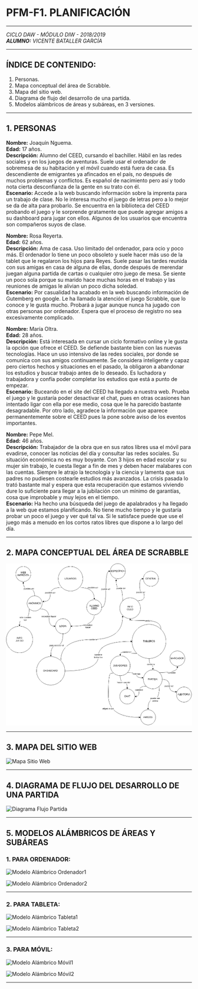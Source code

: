 # PFM-F1. PLANIFICACIÓN
***

*CICLO DAW - MÓDULO DIW - 2018/2019*  
***ALUMNO:** VICENTE BATALLER GARCÍA*  
***

## ÍNDICE DE CONTENIDO:

1. Personas.
2. Mapa conceptual del área de Scrabble.
3. Mapa del sitio web.
4. Diagrama de flujo del desarrollo de una partida.
5. Modelos alámbricos de áreas y subáreas, en 3 versiones.
***



## 1. PERSONAS

**Nombre:** Joaquín Nguema.  
**Edad:** 17 años.  
**Descripción:** Alumno del CEED, cursando el bachiller. Hábil en las redes sociales y en los juegos de aventuras. Suele usar el ordenador de sobremesa de su habitación y el móvil cuando está fuera de casa. Es descendiente de emigrantes ya afincados en el país, no después de muchos problemas y conflictos. Es español de nacimiento pero así y todo nota cierta desconfianza de la gente en su trato con él.  
**Escenario:** Accede a la web buscando información sobre la imprenta para un trabajo de clase. No le interesa mucho el juego de letras pero a lo mejor se da de alta para probarlo. Se encuentra en la biblioteca del CEED probando el juego y le sorprende gratamente que puede agregar amigos a su dashboard para jugar con ellos. Algunos de los usuarios que encuentra son compañeros suyos de clase.  


**Nombre:** Rosa Reyerta.  
**Edad:** 62 años.  
**Descripción:** Ama de casa. Uso limitado del ordenador, para ocio y poco más. El ordenador lo tiene un poco obsoleto y suele hacer más uso de la tablet que le regalaron los hijos para Reyes. Suele pasar las tardes reunida con sus amigas en casa de alguna de ellas, donde después de merendar juegan alguna partida de cartas o cualquier otro juego de mesa. Se siente un poco sola porque su marido hace muchas horas en el trabajo y las reuniones de amigas le alivian un poco dicha soledad.  
**Escenario:** Por casualidad ha acabado en la web buscando información de Gutemberg en google. Le ha llamado la atención el juego Scrabble, que lo conoce y le gusta mucho. Probará a jugar aunque nunca ha jugado con otras personas por ordenador. Espera que el proceso de registro no sea excesivamente complicado.  


**Nombre:** María Oltra.  
**Edad:** 28 años.  
**Descripción:** Está interesada en cursar un ciclo formativo online y le gusta la opción que ofrece el CEED. Se defiende bastante bien con las nuevas tecnologías. Hace un uso intensivo de las redes sociales, por donde se comunica con sus amigos continuamente. Se considera inteligente y capaz pero ciertos hechos y situaciones en el pasado, la obligaron a abandonar los estudios y buscar trabajo antes de lo deseado. Es luchadora y trabajadora y confía poder completar los estudios que está a punto de empezar.  
**Escenario:** Buceando en el site del CEED ha llegado a nuestra web. Prueba el juego y le gustaría poder desactivar el chat, pues en otras ocasiones han intentado ligar con ella por ese medio, cosa que le ha parecido bastante desagradable. Por otro lado, agradece la información que aparece permanentemente sobre el CEED pues la pone sobre aviso de los eventos importantes.  


**Nombre:** Pepe Mel.  
**Edad:** 46 años.  
**Descripción:** Trabajador de la obra que en sus ratos libres usa el móvil para evadirse, conocer las noticias del día y consultar las redes sociales. Su situación económica no es muy boyante. Con 3 hijos en edad escolar y su mujer sin trabajo, le cuesta llegar a fin de mes y deben hacer malabares con las cuentas. Siempre le atrajo la tecnología y la ciencia y lamenta que sus padres no pudiesen costearle estudios más avanzados. La crisis pasada lo trató bastante mal y espera que esta recuperación que estamos viviendo dure lo suficiente para llegar a la jubilación con un mínimo de garantías, cosa que improbable y muy lejos en el tiempo.  
**Escenario:** Ha hecho una búsqueda del juego de apalabrados y ha llegado a la web que estamos planificando. No tiene mucho tiempo y le gustaría probar un poco el juego y ver qué tal va. Si le satisface puede que use el juego más a menudo en los cortos ratos libres que dispone a lo largo del día.  

***



## 2. MAPA CONCEPTUAL DEL ÁREA DE SCRABBLE

![Mapa Conceptual Scrabble](./mysite/mapaConceptual.png "Mapa Conceptual Scrabble")

***



## 3. MAPA DEL SITIO WEB

![Mapa Sitio Web](./images/mapaWeb.png "Mapa Sitio Web")

***



## 4. DIAGRAMA DE FLUJO DEL DESARROLLO DE UNA PARTIDA
  
![Diagrama Flujo Partida](./images/diagramaFlujo.png "Daigrama Flujo Partida")

***



## 5. MODELOS ALÁMBRICOS DE ÁREAS Y SUBÁREAS

### 1. PARA ORDENADOR:

![Modelo Alámbrico Ordenador1](./images/modAlamb1.png "Modelo Alámbrico Ordenador1")

![Modelo Alámbrico Ordenador2](./images/modAlamb2.png "Modelo Alámbrico Ordenador2")

***
  

### 2. PARA TABLETA:

![Modelo Alámbrico Tableta1](./images/modAlamb3.png "Modelo Alámbrico Tableta1")

![Modelo Alámbrico Tableta2](./images/modAlamb4.png "Modelo Alámbrico Tableta2")

***
  

### 3. PARA MÓVIL:

![Modelo Alámbrico Móvil1](./images/modAlamb5.png "Modelo Alámbrico Móvil1")

![Modelo Alámbrico Móvil2](./images/modAlamb6.png "Modelo Alámbrico Móvil2")

***
